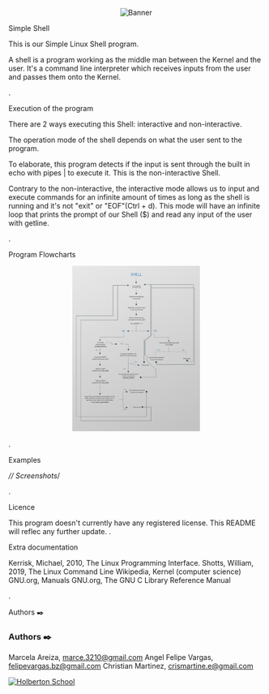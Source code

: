 <p align="center"><img src='https://marketing4ecommerce.net/wp-content/uploads/2018/06/GitHub-logo-2-imagen.jpg' alt='Banner' width=40%></p>

Simple Shell

This is our Simple Linux Shell program. 

A shell is a program working as the middle man between the Kernel and the user. It's a command line interpreter which receives inputs from the user and passes them onto the Kernel. 

.

Execution of the program

There are 2 ways executing this Shell: interactive and non-interactive.

The operation mode of the shell depends on what the user sent to the program. 

To elaborate, this program detects if the input is sent through the built in echo with pipes | to execute it. This is the non-interactive Shell.

Contrary to the non-interactive, the interactive mode allows us to input and execute commands for an infinite amount of times as long as the shell is running and it's not "exit" or "EOF"(Ctrl + d). This mode will have an infinite loop that prints the prompt of our Shell ($) and read any input of the user with getline.

.

Program Flowcharts

<p align="center"><img src='https://raw.githubusercontent.com/felipevargas-bz/simple_shell/f635fd4740adb0d76c18bf567c09fa9a8c9e72e7/Move-in-Together-Flowchart.jpg' alt='Banner' width=50%></p>

.

Examples

*// Screenshots*/

.

Licence

This program doesn't currently have any registered license. This README will reflec any further update.
.

Extra documentation

Kerrisk, Michael, 2010, The Linux Programming Interface.
Shotts, William, 2019, The Linux Command Line
Wikipedia, Kernel (computer science)
GNU.org, Manuals
GNU.org, The GNU C Library Reference Manual

.

Authors ✒️

### Authors :black_nib:

Marcela Areiza, marce.3210@gmail.com
Angel Felipe Vargas, felipevargas.bz@gmail.com
Christian Martinez, crismartine.e@gmail.com

<p aling="center">
<a href="https://www.holbertonschool.com" target="_blank">
<img src="http://www.holbertonschool.com/holberton-logo.png" alt="Holberton School"  /></a>
</p>